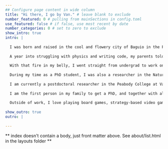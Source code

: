 ```yaml
---
## Configure page content in wide column
title: "Hi there, I go by Van." # leave blank to exclude
number_featured: 0 # pulling from mainSections in config.toml
use_featured: false # if false, use most recent by date
number_categories: 0 # set to zero to exclude
show_intro: true
intro: |
  
  I was born and raised in the cool and flowery city of Baguio in the Philippines. After drawing lots to decide on a college, I moved to the Metro Manila region to study at Ateneo de Manila University, where I worked on degrees in applied physics and computer science.
  
  A year into struggling with physics and writing code, my parents told me that we were moving to the United States. I took this as an exciting sign to leave writing code behind. I changed majors and studied psychology and philosophy at [Saint Louis University](https://www.slu.edu/arts-and-sciences/psychology/), where I ran the gamut doing research on metacognition, stress, self-control, and aggression. But it was not until I had the fantastic fortune of working with [Fernanda Ferreira](https://ferreiralab.faculty.ucdavis.edu/) in the summer of 2013 and explored individual differences in resolving ambiguous relative clauses that I realized I really wanted to study things related to language processing.
  
  With that fire in my belly, I went straight from undergrad to work on my PhD in cognitive psychology at the [University of North Carolina at Chapel Hill](https://psychology.unc.edu/). I worked with [Peter Gordon](https://petercgordon.web.unc.edu/) on measurement and methodological issues in psycholinguistics. Joke's on me because writing code and thinking about equations take up most of my work now, so it really came full circle.
  
  During my time as a PhD student, I was also a researcher in the Natural Language Processing group at Educational Testing Service, supervised by Beata Beigman Klebanov and Anastassia Loukina. I worked on [*RelayReader*&trade;](https://relayreader.org/), a reading tutor app for developing readers that emulates the kind of turn-taking that caretakers do with children.
  
  I am currently a postdoctoral researcher in the Peabody College at Vanderbilt University working with [Duane Watson](http://www.duanegwatson.com/) and [Emily Phillips-Galloway](https://www.emilyphillipsgalloway.com/) on novel measures of language exposure, evaluating the psychometric properties of various psycholinguistic measures, and modeling individual differences in language processing.
  
  I am the first person in my family to get a PhD, and together with all other aspects of my identity, I am acutely cognizant of the challenges and lucky breaks that went with my specific experience. This drives my passion for promoting inclusive teaching and mentorship practices. I am committed to cultivating an equitable intellectual climate, where the contributions and perspectives of marginalized and underrepresented communities are sought, respected, and valued.
  
  Outside of work, I love playing board games, strategy-based video games, karaoke, and watching reruns of The Great British Baking Show.
  
show_outro: true
outro: |
  
---
```


** index doesn't contain a body, just front matter above.
See about/list.html in the layouts folder **
